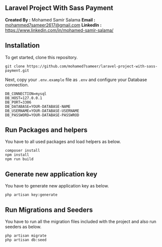 ## Laravel Project With Sass Payment


**Created By :** Mohamed Samir Salama
**Email :** mohammed7sameer2617@gmail.com
**LinkedIn :** https://www.linkedin.com/in/mohamed-samir-salama/



## Installation

To get started, clone this repository.

```
git clone https://github.com/mohamed7sameer/laravel-project-with-sass-payment.git
```

Next, copy your `.env.example` file as `.env` and configure your Database connection.

```
DB_CONNECTION=mysql
DB_HOST=127.0.0.1
DB_PORT=3306
DB_DATABASE=YOUR-DATABASE-NAME
DB_USERNAME=YOUR-DATABASE-USERNAME
DB_PASSWORD=YOUR-DATABASE-PASSWROD
```

## Run Packages and helpers

You have to all used packages and load helpers as below.

```
composer install
npm install
npm run build
```

## Generate new application key

You have to generate new application key as below.

```
php artisan key:generate
```

## Run Migrations and Seeders

You have to run all the migration files included with the project and also run seeders as below.

```
php artisan migrate
php artisan db:seed
```
